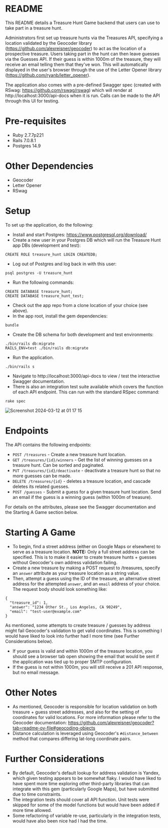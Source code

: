 # README

This README details a Treasure Hunt Game backend that users can use to take part in a treasure hunt. 

Administrators first set up treasure hunts via the Treasures API, specifying a location validated by the Geocoder library (https://github.com/alexreisner/geocoder) to act as the location of a prospective treasure. Users taking part in the hunt can then leave guesses via the Guesses API. If their guess is within 1000m of the treasure, they will receive an email telling them that they've won. This will automatically displayed in the user's browser through the use of the Letter Opener library (https://github.com/ryanb/letter_opener).

The application also comes with a pre-defined Swagger spec (created with RSwag: https://github.com/rswag/rswag) which will render at http://localhost:3000/api-docs when it is run. Calls can be made to the API through this UI for testing.

Pre-requisites
==============
* Ruby 2.7.7p221
* Rails 7.0.8.1
* Postgres 14.9

Other Dependencies
==================
* Geocoder
* Letter Opener
* RSwag

Setup
=====

To set up the application, do the following:

* Install and start Postgres: https://www.postgresql.org/download/
* Create a new user in your Postgres DB which will run the Treasure Hunt app DBs (development and test):

```
CREATE ROLE treasure_hunt LOGIN CREATEDB;
```

* Log out of Postgres and log back in with this user:

```
psql postgres -U treasure_hunt
```

* Run the following commands:

```
CREATE DATABASE treasure_hunt;
CREATE DATABASE treasure_hunt_test;
```

* Check out the app repo from a clone location of your choice (see above).
* In the app root, install the gem dependencies:

```
bundle
```

* Create the DB schema for both development and test environments:

```
./bin/rails db:migrate
RAILS_ENV=test ./bin/rails db:migrate
```

* Run the application.

```
./bin/rails s
```

* Navigate to http://localhost:3000/api-docs to view / test the interactive Swagger documentation.
* There is also an integration test suite available which covers the function of each API endpoint. This can run with the standard RSpec command:

```
rake spec
```

![Screenshot 2024-03-12 at 01 17 15](https://github.com/nickf/treasure-hunt/assets/33024/58ea7051-3b24-4cfa-bb12-da426d1e633a)

Endpoints
=========
The API contains the following endpoints:

* `POST /treasures` - Create a new treasure hunt location.
* `GET /treasures/{id}/winners` - Get the list of winning guesses on a treasure hunt. Can be sorted and paginated.
* `PUT /treasures/{id}/deactivate` - deactivate a treasure hunt so that no more guesses can be made.
* `DELETE /treasures/{id}` - deletes a treasure location, and cascade deletes its related guesses.
* `POST /guesses` - Submit a guess for a given treasure hunt location. Send an email if the guess is a winning guess (within 1000m of treasure).

For details on the attributes, please see the Swagger documentation and the Starting A Game section below.

Starting A Game
===============
* To begin, find a street address (either on Google Maps or elsewhere) to serve as a treasure location. **NOTE:** Only a full street address can be specified. This is to make it easier to create treasure hunts + guesses without Geocoder's own address validation failing.
* Create a new treasure by making a POST request to /treasures, specify an `answer` attribute as your treasure location as a string value.
* Then, attempt a guess using the ID of the treasure, an alternative street address for the attempted `answer`, and an `email` address of your choice. The request body should look something like:

```
{
  "treasure_id": 1,
  "answer": "1234 Other St., Los Angeles, CA 90249",
  "email": "test-user@example.com"
}
```

As mentioned, some attempts to create treasure / guesses by address might fail Geocoder's validation to get valid coordinates. This is something I would have liked to look into further had I more time (see Further Considerations below).

* If your guess is valid and within 1000m of the treasure location, you should see a browser tab open showing the email that would be sent if the application was tied up to proper SMTP configuration.
* If the guess is not within 1000m, you will still receive a 201 API response, but no email message.

Other Notes
===========
* As mentioned, Geocoder is responsible for location validation on both treasure + guess street addresses, and also for the setting of coordinates for valid locations. For more information please refer to the Geocoder documentation: https://github.com/alexreisner/geocoder?tab=readme-ov-file#geocoding-objects
* Distance calculation is leveraged using Geocoder's `#distance_between` method that compares differing lat-long coordinate pairs.

Further Considerations
======================
* By default, Geocoder's default lookup for address validation is Yandex, which given testing appears to be somewhat flaky. I would have liked to have spent more time exploring other third-party libraries that can integrate with this gem (particularly Google Maps), but have submitted due to time constraints.
* The integration tests should cover all API function. Unit tests were skipped for some of the model functions but would have been added if more time allowed.
* Some refactoring of variable re-use, particularly in the integration tests, would have also been nice had I had the time.
